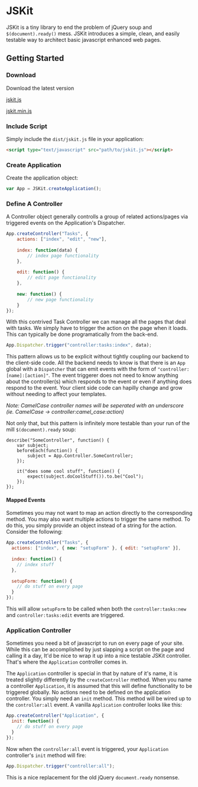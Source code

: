 JSKit
=====

JSKit is a tiny library to end the problem of jQuery soup and `$(document).ready()` mess. JSKit introduces a simple, clean, and easily testable way to architect basic javascript enhanced web pages.

Getting Started
---------------

### Download
Download the latest version

[jskit.js](https://raw.githubusercontent.com/daytonn/jskit/master/dist/jskit.js)

[jskit.min.js](https://raw.githubusercontent.com/daytonn/jskit/master/dist/jskit.min.js)

### Include Script
Simply include the `dist/jskit.js` file in your application:

```html
<script type="text/javascript" src="path/to/jskit.js"></script>
```

### Create Application
Create the application object:

```js
var App = JSKit.createApplication();
```

### Define A Controller
A Controller object generally controlls a group of related actions/pages via triggered events on the Application's Dispatcher.

```js
App.createController("Tasks", {
	actions: ["index", "edit", "new"],
	
	index: function(data) {
		// index page functionality
	},
	
	edit: function() {
		// edit page functionality
	},
	
	new: function() {
		// new page functionality
	}
});
```

With this contrived Task Controller we can manage all the pages that deal with tasks. We simply have to trigger the action on the page when it loads. This can typically be done programatically from the back-end.

```js
App.Dispatcher.trigger("controller:tasks:index", data);
```

This pattern allows us to be explicit without tightly coupling our backend to the client-side code. All the backend needs to know is that there is an `App` global with a `Dispatcher` that can emit events with the form of `"controller:[name]:[action]"`. The event triggerer does not need to know anything about the controller(s) which responds to the event or even if anything does respond to the event. Your client side code can hapilly change and grow without needing to affect your templates.

*Note: CamelCase controller names will be seperated with an underscore (ie. CamelCase -> controller:camel_case:action)*

Not only that, but this pattern is infinitely more testable than your run of the mill `$(document).ready` soup:

```
describe("SomeController", function() {
	var subject;
	beforeEach(function() {
		subject = App.Controller.SomeController;
	});
	
	it("does some cool stuff", function() {
		expect(subject.doCoolStuff()).to.be("Cool");
	});
});
```

#### Mapped Events

Sometimes you may not want to map an action directly to the corresponding method. You may also want multiple actions to trigger the same method. To do this, you simply provide an object instead of a string for the action. Consider the following:

```js
App.createController("Tasks", {
  actions: ["index", { new: "setupForm" }, { edit: "setupForm" }],
  
  index: function() {
    // index stuff
  },
  
  setupForm: function() {
    // do stuff on every page
  }
});
```

This will allow `setupForm` to be called when both the `controller:tasks:new` and `controller:tasks:edit` events are triggered.

### Application Controller
Sometimes you need a bit of javascript to run on every page of your site. While this can be accomplished by just slapping a script on the page and calling it a day, It'd be nice to wrap it up into a nice testable JSKit controller. That's where the `Application` controller comes in.

The `Application` controller is special in that by nature of it's name, it is treated slightly differently by the `createController` method. When you name a controller `Application`, it is assumed that this will define functionality to be triggered globally. No actions need to be defined on the application controller. You simply need an `init` method. This method will be wired up to the `controller:all` event. A vanilla `Application` controller looks like this:

```js
App.createController("Application", {
  init: function() {
    // do stuff on every page
  }
});
```

Now when the `controller:all` event is triggered, your `Application` controller's `init` method will fire:

```js
App.Dispatcher.trigger("controller:all");
```

This is a nice replacement for the old jQuery `document.ready` nonsense.
